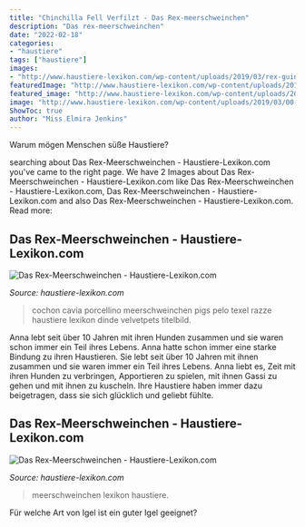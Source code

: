 ```yaml
---
title: "Chinchilla Fell Verfilzt - Das Rex-meerschweinchen"
description: "Das rex-meerschweinchen"
date: "2022-02-18"
categories:
- "haustiere"
tags: ["haustiere"]
images:
- "http://www.haustiere-lexikon.com/wp-content/uploads/2019/03/rex-guinea-pig-243535_960_720-1.jpg"
featuredImage: "http://www.haustiere-lexikon.com/wp-content/uploads/2019/03/00-Titelbild-2-300x246.jpg"
featured_image: "http://www.haustiere-lexikon.com/wp-content/uploads/2019/03/00-Titelbild-2-300x246.jpg"
image: "http://www.haustiere-lexikon.com/wp-content/uploads/2019/03/00-Titelbild-2-300x246.jpg"
ShowToc: true
author: "Miss Elmira Jenkins"
---
```



Warum mögen Menschen süße Haustiere?

	

		
searching about Das Rex-Meerschweinchen - Haustiere-Lexikon.com you've came to the right page. We have 2 Images about Das Rex-Meerschweinchen - Haustiere-Lexikon.com like Das Rex-Meerschweinchen - Haustiere-Lexikon.com, Das Rex-Meerschweinchen - Haustiere-Lexikon.com and also Das Rex-Meerschweinchen - Haustiere-Lexikon.com. Read more:
		
    
## Das Rex-Meerschweinchen - Haustiere-Lexikon.com

<img loading=lazy src="http://www.haustiere-lexikon.com/wp-content/uploads/2019/03/00-Titelbild-2-300x246.jpg" onerror="this.onerror=null;this.src='https://tse1.mm.bing.net/th?id=OIP.otwgrbDfkvKQ8f-GbaEMmwAAAA&amp;pid=15.1';" alt="Das Rex-Meerschweinchen - Haustiere-Lexikon.com">

_Source: haustiere-lexikon.com_

>cochon cavia porcellino meerschweinchen pigs pelo texel razze haustiere lexikon dinde velvetpets titelbild. 

	

Anna lebt seit über 10 Jahren mit ihren Hunden zusammen und sie waren schon immer ein Teil ihres Lebens.
Anna hatte schon immer eine starke Bindung zu ihren Haustieren. Sie lebt seit über 10 Jahren mit ihnen zusammen und sie waren immer ein Teil ihres Lebens. Anna liebt es, Zeit mit ihren Hunden zu verbringen, Apportieren zu spielen, mit ihnen Gassi zu gehen und mit ihnen zu kuscheln. Ihre Haustiere haben immer dazu beigetragen, dass sie sich glücklich und geliebt fühlte.

    
## Das Rex-Meerschweinchen - Haustiere-Lexikon.com

<img loading=lazy src="http://www.haustiere-lexikon.com/wp-content/uploads/2019/03/rex-guinea-pig-243535_960_720-1.jpg" onerror="this.onerror=null;this.src='https://tse4.mm.bing.net/th?id=OIP.tfVJaWtgqBBA7OkVb100gAAAAA&amp;pid=15.1';" alt="Das Rex-Meerschweinchen - Haustiere-Lexikon.com">

_Source: haustiere-lexikon.com_

>meerschweinchen lexikon haustiere. 

	

Für welche Art von Igel ist ein guter Igel geeignet?

